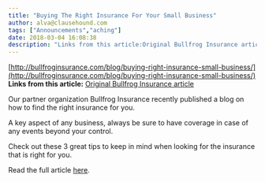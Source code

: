 ```yaml
---
title: "Buying The Right Insurance For Your Small Business"
author: alva@clausehound.com
tags: ["Announcements","aching"]
date: 2018-03-04 16:08:38
description: "Links from this article:Original Bullfrog Insurance articleOur partner organization Bullfrog Insurance recently published a blog on how to find th..."
---
```


[http://bullfroginsurance.com/blog/buying-right-insurance-small-business/](http://bullfroginsurance.com/blog/buying-right-insurance-small-business/)
**Links from this article:**
[Original Bullfrog Insurance article](http://bullfroginsurance.com/blog/buying-right-insurance-small-business/)

Our partner organization Bullfrog Insurance recently published a blog on how to find the right insurance for you.

A key aspect of any business, always be sure to have coverage in case of any events beyond your control.

Check out these 3 great tips to keep in mind when looking for the insurance that is right for you.

Read the full article [here](http://bullfroginsurance.com/blog/buying-right-insurance-small-business/).